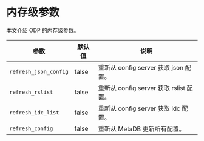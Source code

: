# 内存级参数

本文介绍 ODP 的内存级参数。

|          参数             | 默认值   |                说明                    |
|---------------------------|---------|----------------------------------------|
| `refresh_json_config` | false   | 重新从 config server 获取 json 配置。   |
| `refresh_rslist`      | false   | 重新从 config server 获取 rslist 配置。 |
| `refresh_idc_list`    | false   | 重新从 config server 获取 idc 配置。    |
| `refresh_config`      | false   | 重新从 MetaDB 更新所有配置。             |

